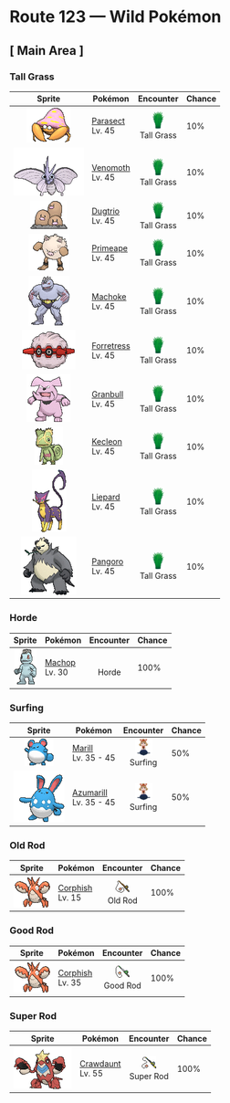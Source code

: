 # Route 123 — Wild Pokémon

## [ Main Area ]

### Tall Grass

| Sprite | Pokémon | Encounter | Chance |
|:------:|---------|:---------:|--------|
| ![Parasect](../../assets/sprites/parasect/front.gif "Parasect: Parasect is known to infest large trees en masse and drain nutrients from the lower trunk and roots. When an infested tree dies, they move onto another tree all at once.") | [Parasect](../../pokemon/parasect.md/)<br>Lv. 45 | ![Tall Grass](../../assets/encounter_types/tall_grass.png "Tall Grass")<br>Tall Grass | 10% |
| ![Venomoth](../../assets/sprites/venomoth/front.gif "Venomoth: Venomoth is nocturnal—it is a Pokémon that only becomes active at night. Its favorite prey are small insects that gather around streetlights, attracted by the light in the darkness.") | [Venomoth](../../pokemon/venomoth.md/)<br>Lv. 45 | ![Tall Grass](../../assets/encounter_types/tall_grass.png "Tall Grass")<br>Tall Grass | 10% |
| ![Dugtrio](../../assets/sprites/dugtrio/front.gif "Dugtrio: Dugtrio are actually triplets that emerged from one body. As a result, each triplet thinks exactly like the other two triplets. They work cooperatively to burrow endlessly.") | [Dugtrio](../../pokemon/dugtrio.md/)<br>Lv. 45 | ![Tall Grass](../../assets/encounter_types/tall_grass.png "Tall Grass")<br>Tall Grass | 10% |
| ![Primeape](../../assets/sprites/primeape/front.gif "Primeape: When Primeape becomes furious, its blood circulation is boosted. In turn, its muscles are made even stronger. However, it also becomes much less intelligent at the same time.") | [Primeape](../../pokemon/primeape.md/)<br>Lv. 45 | ![Tall Grass](../../assets/encounter_types/tall_grass.png "Tall Grass")<br>Tall Grass | 10% |
| ![Machoke](../../assets/sprites/machoke/front.gif "Machoke: Machoke undertakes bodybuilding every day even as it helps people with tough, physically demanding labor. On its days off, this Pokémon heads to the fields and mountains to exercise and train.") | [Machoke](../../pokemon/machoke.md/)<br>Lv. 45 | ![Tall Grass](../../assets/encounter_types/tall_grass.png "Tall Grass")<br>Tall Grass | 10% |
| ![Forretress](../../assets/sprites/forretress/front.gif "Forretress: Forretress conceals itself inside its hardened steel shell. The shell is opened when the Pokémon is catching prey, but it does so at such a quick pace that the shell’s inside cannot be seen.") | [Forretress](../../pokemon/forretress.md/)<br>Lv. 45 | ![Tall Grass](../../assets/encounter_types/tall_grass.png "Tall Grass")<br>Tall Grass | 10% |
| ![Granbull](../../assets/sprites/granbull/front.gif "Granbull: Granbull has a particularly well-developed lower jaw. The enormous fangs are heavy, causing the Pokémon to tip its head back for balance. Unless it is startled, it will not try to bite indiscriminately.") | [Granbull](../../pokemon/granbull.md/)<br>Lv. 45 | ![Tall Grass](../../assets/encounter_types/tall_grass.png "Tall Grass")<br>Tall Grass | 10% |
| ![Kecleon](../../assets/sprites/kecleon/front.gif "Kecleon: Kecleon alters its body coloration to blend in with its surroundings, allowing it to sneak up on its prey unnoticed. Then it lashes out with its long, stretchy tongue to instantly ensnare the unsuspecting target.") | [Kecleon](../../pokemon/kecleon.md/)<br>Lv. 45 | ![Tall Grass](../../assets/encounter_types/tall_grass.png "Tall Grass")<br>Tall Grass | 10% |
| ![Liepard](../../assets/sprites/liepard/front.gif "Liepard: Stealthily, it sneaks up on its target, striking from behind before its victim has a chance to react.") | [Liepard](../../pokemon/liepard.md/)<br>Lv. 45 | ![Tall Grass](../../assets/encounter_types/tall_grass.png "Tall Grass")<br>Tall Grass | 10% |
| ![Pangoro](../../assets/sprites/pangoro/front.gif "Pangoro: It charges ahead and bashes its opponents like a berserker, uncaring about any hits it might take. Its arms are mighty enough to snap a telephone pole.") | [Pangoro](../../pokemon/pangoro.md/)<br>Lv. 45 | ![Tall Grass](../../assets/encounter_types/tall_grass.png "Tall Grass")<br>Tall Grass | 10% |

### Horde

| Sprite | Pokémon | Encounter | Chance |
|:------:|---------|:---------:|--------|
| ![Machop](../../assets/sprites/machop/front.gif "Machop: Machop exercises by hefting around a Graveler as if it were a barbell. There are some Machop that travel the world in a quest to master all kinds of martial arts.") | [Machop](../../pokemon/machop.md/)<br>Lv. 30 | ![Horde](../../assets/encounter_types/horde.png "Horde")<br>Horde | 100% |

### Surfing

| Sprite | Pokémon | Encounter | Chance |
|:------:|---------|:---------:|--------|
| ![Marill](../../assets/sprites/marill/front.gif "Marill: When fishing for food at the edge of a fast-running stream, Marill wraps its tail around the trunk of a tree. This Pokémon’s tail is flexible and configured to stretch.") | [Marill](../../pokemon/marill.md/)<br>Lv. 35 - 45 | ![Surfing](../../assets/encounter_types/surfing.png "Surfing")<br>Surfing | 50% |
| ![Azumarill](../../assets/sprites/azumarill/front.gif "Azumarill: Azumarill can make balloons out of air. It makes these air balloons if it spots a drowning Pokémon. The air balloons enable the Pokémon in trouble to breathe.") | [Azumarill](../../pokemon/azumarill.md/)<br>Lv. 35 - 45 | ![Surfing](../../assets/encounter_types/surfing.png "Surfing")<br>Surfing | 50% |

### Old Rod

| Sprite | Pokémon | Encounter | Chance |
|:------:|---------|:---------:|--------|
| ![Corphish](../../assets/sprites/corphish/front.gif "Corphish: Corphish catches prey with its sharp claws. It has no likes or dislikes when it comes to food—it will eat anything. This Pokémon has no trouble living in filthy water.") | [Corphish](../../pokemon/corphish.md/)<br>Lv. 15 | ![Old Rod](../../assets/encounter_types/old_rod.png "Old Rod")<br>Old Rod | 100% |

### Good Rod

| Sprite | Pokémon | Encounter | Chance |
|:------:|---------|:---------:|--------|
| ![Corphish](../../assets/sprites/corphish/front.gif "Corphish: Corphish catches prey with its sharp claws. It has no likes or dislikes when it comes to food—it will eat anything. This Pokémon has no trouble living in filthy water.") | [Corphish](../../pokemon/corphish.md/)<br>Lv. 35 | ![Good Rod](../../assets/encounter_types/good_rod.png "Good Rod")<br>Good Rod | 100% |

### Super Rod

| Sprite | Pokémon | Encounter | Chance |
|:------:|---------|:---------:|--------|
| ![Crawdaunt](../../assets/sprites/crawdaunt/front.gif "Crawdaunt: Crawdaunt molts (sheds) its shell regularly. Immediately after molting, its shell is soft and tender. Until the shell hardens, this Pokémon hides in its streambed burrow to avoid attack from its foes.") | [Crawdaunt](../../pokemon/crawdaunt.md/)<br>Lv. 55 | ![Super Rod](../../assets/encounter_types/super_rod.png "Super Rod")<br>Super Rod | 100% |

